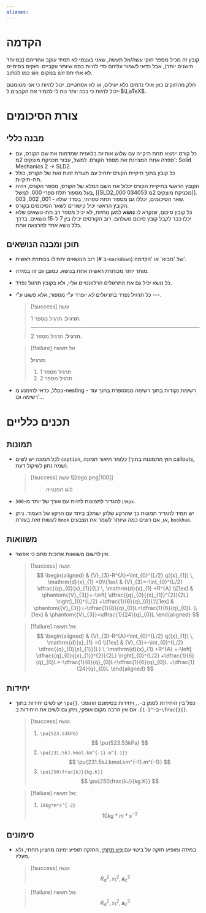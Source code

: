 ```yaml
---
aliases:
---
```

# הקדמה
קובץ זה מכיל מספר חוקי עשה/אל תעשה, שאני בעצמי לא תמיד עוקב אחריהם (במיוחד הישנים יותר), אבל כדאי לשמור עליהם כדי להיות כמה שיותר עקביים. חוקים בסיסיים כמו לכתוב $\sin$ במקום $sin$ לא אתייחס.

חלק מהחוקים כאן אולי נדמים כלא יעילים, או לא אסתטיים. יכול להיות כי אני מטומטם יכול להיות כי ככה יותר נוח לי להמיר את הקבצים ל-$\LaTeX$.

# צורת הסיכומים

## מבנה כללי
- כל קורס יימצא תחת תיקייה עם שלוש אותיות בלועזית שמדמות את שם הקורס, עם ספרה אחת המציינת את מספר הקורס. למשל, עבור מכניקת מוצקים 2מ': Solid Mechanics 2 $\to$ SLD2.
- כל קובץ בתוך תיקיית הקורס יתחיל עם תעודת זהות זאת של הקורס, כולל תת-תיקיות.
- הקובץ הראשי בתיקיית הקורס יכלול את השם המלא של הקורס, מספר הקורס, ויהיה בעל מספור תלת ספרי 000. למשל, [[SLD2_000 034053 מכניקת מוצקים 2מ]]. שאר הסיכומים, יכללו גם מספור תחת ספרתי, בסדר עולה - 001, 002, 003.
- הקובץ הראשי יכיל קישורים לשאר הסיכומים בקורס.
- כל קובץ סיכום, שנקרא לו **נושא** למען נוחיות, לא יכיל מספר רב תת-נושאים שלא יכלו כבר לקבל קובץ סיכום משלהם. רוב הקורסים יכילו בין 7 ל-15 נושאים. בדרך כלל נושא אחד להרצאה אחת.

## תוכן ומבנה הנושאים
- רוב הנושאים יתחילו בכותרת ראשית (# ב-`markdown`) של 'מבוא' או 'הקדמה'.
- מותר יותר מכותרת ראשית אחת בנושא. כמובן גם זה במידה.
- כל נושא יכיל גם את התרגולים הרלוונטיים אליו, ולא בקובץ תרגול נפרד.
- כל תרגיל נפרד בתרגולים *לא* יופרד ע"י מספור, אלא פשוט ע"י ---.
	> [!success] עשה
	> 
	> **תרגיל**:
	> תרגיל מספר 1.
	> 
	> ---
	> **תרגיל**:
	> תרגיל מספר 2.
	
	> [!failure] אל תעשה
	>
	> **תרגיל**:
	> 1. תרגיל מספר 1
	> 2. תרגיל מספר 2

- ככלל, כדאי להימנע מ-nesting - רשימת נקודות בתוך רשימה ממסופרת בתוך עוד רשימה וכו'...

# תכנים כלליים

## תמונות
- לכל תמונה יש לשים `caption`, כלומר תיאור תמונה (חוץ מתמונות בתוך callouts, שמה נתון לשיקול דעת).
	> [!success] עשה
	>![[logo.png|100]]
	>>לוגו הפנגייה

- אין להגדיר לתמונות להיות עם אורך של יותר מ-`500px`.
- יש תמיד להגדיר תמונות כך שהרקע שלהן ישתלב ביחד עם הרקע של העמוד. ניתן לעשות זאת בעזרת `book` או, אם רוצים כמה שיותר לשמר את הצבעים, `bookhue`.

## משוואות
- אין לרשום משוואות ארוכות סתם כי אפשר.
	>[!success] עשה:
	>$$
	>\begin{aligned}
	>& {V}_{3}-R^{A}+\int_{0}^{L/2} q({x}_{1}) \, \mathrm{d}{x}_{1} =0\\[1ex]
	>& {V}_{3}=-\int_{0}^{L/2} \dfrac{{q}_{0}{x}_{1}}{L} \, \mathrm{d}{x}_{1} +R^{A} \\[1ex]
	>& \phantom{{V}_{3}}=-\left[ \dfrac{{q}_{0}{{x}_{1}}^{2}}{2L} \right]_{0}^{L/2} +\dfrac{1}{6}{q}_{0}L\\[1ex]
	>& \phantom{{V}_{3}}=-\dfrac{1}{8}{q}_{0}L+\dfrac{1}{6}{q}_{0}L \\[1ex]
	>& \phantom{{V}_{3}}=\dfrac{1}{24}{q}_{0}L
	>\end{aligned}
	>$$
	
	>[!failure] אל תעשה:
	>$$
	>\begin{aligned}
	>& {V}_{3}-R^{A}+\int_{0}^{L/2} q({x}_{1}) \, \mathrm{d}{x}_{1} =0 \\[1ex]
	>& {V}_{3}=-\int_{0}^{L/2} \dfrac{{q}_{0}{x}_{1}}{L} \, \mathrm{d}{x}_{1} +R^{A} =-\left[ \dfrac{{q}_{0}{{x}_{1}}^{2}}{2L} \right]_{0}^{L/2} +\dfrac{1}{6}{q}_{0}L=-\dfrac{1}{8}{q}_{0}L+\dfrac{1}{6}{q}_{0}L =\dfrac{1}{24}{q}_{0}L
	>\end{aligned}
	>$$


## יחידות
- יש לשים יחידות בתוך `\pu{}`. כפל בין היחידות לסמן ב-`.`, ויחידות בסימונם ההופכי ב-`^{-1}`. אם אין הרבה מקום אופקי, ניתן גם לשים את היחידות ב-`\frac{}{}`.
	>[!success] עשה:
	>1. `\pu{523.53kPa}`
	>	$$
	>	\pu{523.53kPa}
	>	$$
	>2. `\pu{231.5kJ.kmol.km^{-1}.m^{-1}}`
	>	$$
	>	\pu{231.5kJ.kmol.km^{-1}.m^{-1}}
	>	$$
	>3. `\pu{250\frac{kJ}{kg.K}}`
	>	$$
	>	\pu{250\frac{kJ}{kg.K}}
	>	$$
	
	>[!failure] אל תעשה:
	>1. `10kg*m*s^{-2}`
	>	$$
	>	10kg*m*s^{-2}
	>	$$


## סימונים
- במידה ומופיע חזקה על ביטוי עם [צִיּוּן תַּחְתִּי](https://terms.hebrew-academy.org.il/munnah/45722_1), החזקה תופיע ימינה מהציון תחתי, ולא מעליו.
	>[!success] עשה: 
	>$$
	>{R_{a}}^{2},\, {{x}_{1}}^{2},\, {\mathbf{a}_{c}}^{3}
	>$$
	
	>[!failure] אל תעשה:
	>$$
	>R_{a}^{2},\, {x}_{1}^{2},\, \mathbf{a}_{c}^{3}
	>$$